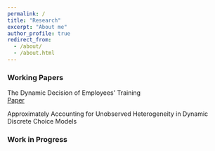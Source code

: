 ```yaml
---
permalink: /
title: "Research"
excerpt: "About me"
author_profile: true
redirect_from: 
  - /about/
  - /about.html
---
```


### Working Papers
  The Dynamic Decision of Employees' Training <br>
  [Paper](http://elizasg.github.io/files/training.pdf)
  
  Approximately Accounting for Unobserved Heterogeneity in Dynamic Discrete Choice Models

### Work in Progress

  


